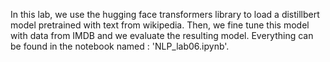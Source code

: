 In this lab, we use the hugging face transformers library to load a distillbert model pretrained with text from wikipedia. Then, we fine tune this model with data from IMDB and we evaluate the resulting model.
Everything can be found in the notebook named : 'NLP_lab06.ipynb'.
